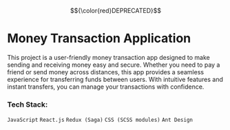 $${\color{red}DEPRECATED}$$

# Money Transaction Application

This project is a user-friendly money transaction app designed to make sending and receiving money easy and secure. Whether you need to pay a friend or send money across distances, this app provides a seamless experience for transferring funds between users. With intuitive features and instant transfers, you can manage your transactions with confidence.

### Tech Stack:

`JavaScript` `React.js` `Redux (Saga)` `CSS (SCSS modules)` `Ant Design`
